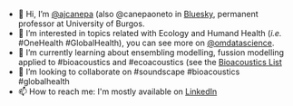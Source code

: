 - 👋 Hi, I’m [@ajcanepa](https://github.com/ajcanepa) (also @canepaoneto in [Bluesky](https://bsky.app/profile/canepaoneto.bsky.social), permanent professor at University of Burgos.
- 👀 I’m interested in topics related with Ecology and Humand Health (*i.e.* #OneHealth #GlobalHealth), you can see more on [@omdatascience](https://bsky.app/profile/omdatascience.bsky.social).
- 🌱 I’m currently learning about ensembling modelling, fussion modelling applied to #bioacoustics and #ecoacoustics (see the [Bioacoustics List](https://bsky.app/profile/did:plc:ffkgesg3jsv2j7aagkzrtcvt/feed/aaaivfksmfg3o)
- 💞️ I’m looking to collaborate on #soundscape #bioacoustics #globalhealth
- 📫 How to reach me: I'm mostly available on [LinkedIn](https://www.linkedin.com/in/antonio-canepa-oneto-56b7b633/)

<!---
ajcanepa/ajcanepa is a ✨ special ✨ repository because its `README.md` (this file) appears on your GitHub profile.
You can click the Preview link to take a look at your changes.
--->
